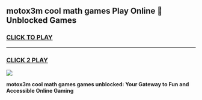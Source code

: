 
## motox3m cool math games Play Online 👋 Unblocked Games
<h3>
<a href="https://news.freeplayer.one?title=motox3m_cool_math_games&ref=17CMG">CLICK TO PLAY</a></h3>
<hr>

<h3>
<a href="https://news.freeplayer.one?title=motox3m_cool_math_games&ref=17CMG">CLICK 2 PLAY</a>
  
</h3>

<a href="https://news.freeplayer.one?title=motox3m_cool_math_games&ref=17CMG/"><img src="https://clearcache.store/games.png"></a>


**motox3m cool math games games unblocked: Your Gateway to Fun and Accessible Online Gaming**
